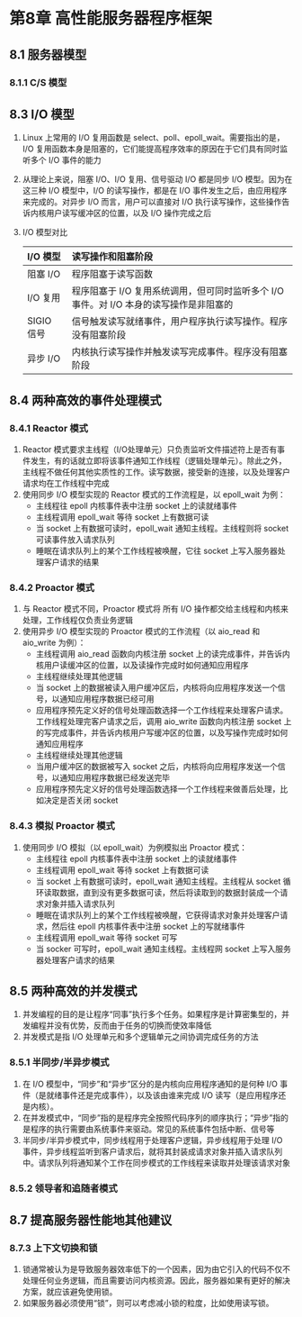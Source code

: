 # 第8章 高性能服务器程序框架

## 8.1 服务器模型

### 8.1.1 C/S 模型

## 8.3 I/O 模型

1. Linux 上常用的 I/O 复用函数是 select、poll、epoll_wait。需要指出的是，I/O 复用函数本身是阻塞的，它们能提高程序效率的原因在于它们具有同时监听多个 I/O 事件的能力
2. 从理论上来说，阻塞 I/O、I/O 复用、信号驱动 I/O 都是同步 I/O 模型。因为在这三种 I/O 模型中，I/O 的读写操作，都是在 I/O 事件发生之后，由应用程序来完成的。对异步 I/O 而言，用户可以直接对 I/O 执行读写操作，这些操作告诉内核用户读写缓冲区的位置，以及 I/O 操作完成之后
3. I/O 模型对比

   | I/O 模型 | 读写操作和阻塞阶段 |
   |:--------|:----------------|
   | 阻塞 I/O | 程序阻塞于读写函数 |
   | I/O 复用 | 程序阻塞于 I/O 复用系统调用，但可同时监听多个 I/O 事件。对 I/O 本身的读写操作是非阻塞的 |
   | SIGIO 信号 | 信号触发读写就绪事件，用户程序执行读写操作。程序没有阻塞阶段 |
   | 异步 I/O | 内核执行读写操作并触发读写完成事件。程序没有阻塞阶段 |

## 8.4 两种高效的事件处理模式

### 8.4.1 Reactor 模式

1. Reactor 模式要求主线程（I/O处理单元）只负责监听文件描述符上是否有事件发生，有的话就立即将该事件通知工作线程（逻辑处理单元）。除此之外，主线程不做任何其他实质性的工作。读写数据，接受新的连接，以及处理客户请求均在工作线程中完成
2. 使用同步 I/O 模型实现的 Reactor 模式的工作流程是，以 epoll_wait 为例：
   * 主线程往 epoll 内核事件表中注册 socket 上的读就绪事件
   * 主线程调用 epoll_wait 等待 socket 上有数据可读
   * 当 socket 上有数据可读时，epoll_wait 通知主线程。主线程则将 socket 可读事件放入请求队列
   * 睡眠在请求队列上的某个工作线程被唤醒，它往 socket 上写入服务器处理客户请求的结果

### 8.4.2 Proactor 模式

1. 与 Reactor 模式不同，Proactor 模式将 所有 I/O 操作都交给主线程和内核来处理，工作线程仅负责业务逻辑
2. 使用异步 I/O 模型实现的 Proactor 模式的工作流程（以 aio_read 和 aio_write 为例）：
   * 主线程调用 aio_read 函数向内核注册 socket 上的读完成事件，并告诉内核用户读缓冲区的位置，以及读操作完成时如何通知应用程序
   * 主线程继续处理其他逻辑
   * 当 socket 上的数据被读入用户缓冲区后，内核将向应用程序发送一个信号，以通知应用程序数据已经可用
   * 应用程序预先定义好的信号处理函数选择一个工作线程来处理客户请求。工作线程处理完客户请求之后，调用 aio_write 函数向内核注册 socket 上的写完成事件，并告诉内核用户写缓冲区的位置，以及写操作完成时如何通知应用程序
   * 主线程继续处理其他逻辑
   * 当用户缓冲区的数据被写入 socket 之后，内核将向应用程序发送一个信号，以通知应用程序数据已经发送完毕
   * 应用程序预先定义好的信号处理函数选择一个工作线程来做善后处理，比如决定是否关闭 socket

### 8.4.3 模拟 Proactor 模式

1. 使用同步 I/O 模拟（以 epoll_wait）为例模拟出 Proactor 模式：
   * 主线程往 epoll 内核事件表中注册 socket 上的读就绪事件
   * 主线程调用 epoll_wait 等待 socket 上有数据可读
   * 当 socket 上有数据可读时，epoll_wait 通知主线程。主线程从 socket 循环读取数据，直到没有更多数据可读，然后将读取到的数据封装成一个请求对象并插入请求队列
   * 睡眠在请求队列上的某个工作线程被唤醒，它获得请求对象并处理客户请求，然后往 epoll 内核事件表中注册 socket 上的写就绪事件
   * 主线程调用 epoll_wait 等待 socket 可写
   * 当 socker 可写时，epoll_wait 通知主线程。主线程网 socket 上写入服务器处理客户请求的结果

## 8.5 两种高效的并发模式

1. 并发编程的目的是让程序“同事”执行多个任务。如果程序是计算密集型的，并发编程并没有优势，反而由于任务的切换而使效率降低
2. 并发模式是指 I/O 处理单元和多个逻辑单元之间协调完成任务的方法

### 8.5.1 半同步/半异步模式

1. 在 I/O 模型中，“同步”和“异步”区分的是内核向应用程序通知的是何种 I/O 事件（是就绪事件还是完成事件），以及该由谁来完成 I/O 读写（是应用程序还是内核）。
2. 在并发模式中，“同步”指的是程序完全按照代码序列的顺序执行；“异步”指的是程序的执行需要由系统事件来驱动。常见的系统事件包括中断、信号等
3. 半同步/半异步模式中，同步线程用于处理客户逻辑，异步线程用于处理 I/O 事件，异步线程监听到客户请求后，就将其封装成请求对象并插入请求队列中。请求队列将通知某个工作在同步模式的工作线程来读取并处理该请求对象

### 8.5.2 领导者和追随者模式

## 8.7 提高服务器性能地其他建议

### 8.7.3 上下文切换和锁

1. 锁通常被认为是导致服务器效率低下的一个因素，因为由它引入的代码不仅不处理任何业务逻辑，而且需要访问内核资源。因此，服务器如果有更好的解决方案，就应该避免使用锁。
2. 如果服务器必须使用“锁”，则可以考虑减小锁的粒度，比如使用读写锁。

